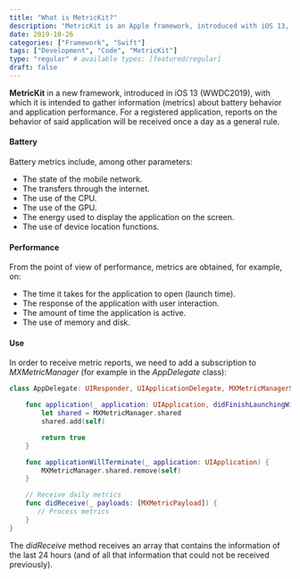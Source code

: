 ```yaml
---
title: "What is MetricKit?"
description: "MetricKit is an Apple framework, introduced with iOS 13, that allows us to obtain information about battery behavior and application performance."
date: 2019-10-26
categories: ["Framework", "Swift"]
tags: ["Development", "Code", "MetricKit"]
type: "regular" # available types: [featured/regular]
draft: false
---
```

**MetricKit** in a new framework, introduced in iOS 13 (WWDC2019), with which it is intended to gather information (metrics) about battery behavior and application performance. For a registered application, reports on the behavior of said application will be received once a day as a general rule.
#### Battery

Battery metrics include, among other parameters:

* The state of the mobile network.
* The transfers through the internet.
* The use of the CPU.
* The use of the GPU.
* The energy used to display the application on the screen.
* The use of device location functions.


#### Performance

From the point of view of performance, metrics are obtained, for example, on:

* The time it takes for the application to open (launch time).
* The response of the application with user interaction.
* The amount of time the application is active.
* The use of memory and disk.

#### Use

In order to receive metric reports, we need to add a subscription to *MXMetricManager* (for example in the *AppDelegate* class):

```swift
class AppDelegate: UIResponder, UIApplicationDelegate, MXMetricManagerSubscriber {

    func application(_ application: UIApplication, didFinishLaunchingWithOptions launchOptions: [UIApplication.LaunchOptionsKey: Any]?) -> Bool {
        let shared = MXMetricManager.shared
        shared.add(self)

        return true
    }

    func applicationWillTerminate(_ application: UIApplication) {
        MXMetricManager.shared.remove(self)
    }

    // Receive daily metrics
    func didReceive(_ payloads: [MXMetricPayload]) {
       // Process metrics
    }
}
```

The *didReceive* method receives an array that contains the information of the last 24 hours (and of all that information that could not be received previously).
